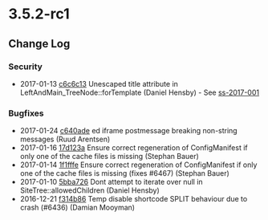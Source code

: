 # 3.5.2-rc1

<!--- Changes below this line will be automatically regenerated -->

## Change Log

### Security

 * 2017-01-13 [c6c6c13](https://github.com/silverstripe/silverstripe-framework/commit/c6c6c13fc265aeedf5de7226b3cde39d185ba49d) Unescaped title attribute in LeftAndMain_TreeNode::forTemplate (Daniel Hensby) - See [ss-2017-001](http://www.silverstripe.org/download/security-releases/ss-2017-001)

### Bugfixes

 * 2017-01-24 [c640ade](https://github.com/silverstripe/silverstripe-framework/commit/c640ade9112c703068754c7d7061d646da7307bd) ed iframe postmessage breaking non-string messages (Ruud Arentsen)
 * 2017-01-16 [17d123a](https://github.com/silverstripe/silverstripe-framework/commit/17d123a3be3a2c9e21845fda89c61f00301f78f5) Ensure correct regeneration of ConfigManifest if only one of the cache files is missing (Stephan Bauer)
 * 2017-01-14 [1f1fffe](https://github.com/silverstripe/silverstripe-framework/commit/1f1fffe73454930c1aef394e9b106a484e6d59ee) Ensure correct regeneration of ConfigManifest if only one of the cache files is missing (fixes #6467) (Stephan Bauer)
 * 2017-01-10 [5bba726](https://github.com/silverstripe/silverstripe-cms/commit/5bba7264c69b654ac5bcb87769781138be61cb92) Dont attempt to iterate over null in SiteTree::allowedChildren (Daniel Hensby)
 * 2016-12-21 [f314b86](https://github.com/silverstripe/silverstripe-framework/commit/f314b86ad804b021cda255e4645e99e8d971fa8a) Temp disable shortcode SPLIT behaviour due to crash (#6436) (Damian Mooyman)
